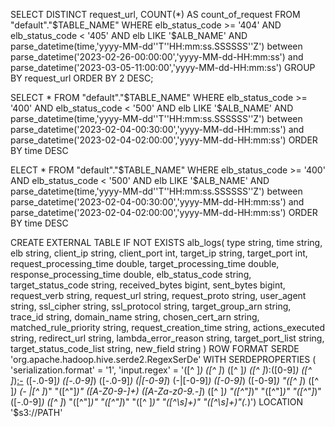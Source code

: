 SELECT DISTINCT request_url, COUNT(*) AS count_of_request FROM "default"."$TABLE_NAME"
WHERE elb_status_code >= '404' AND elb_status_code < '405' AND elb LIKE '$ALB_NAME' AND parse_datetime(time,'yyyy-MM-dd''T''HH:mm:ss.SSSSSS''Z') between parse_datetime('2023-02-26-00:00:00','yyyy-MM-dd-HH:mm:ss') and parse_datetime('2023-03-05-11:00:00','yyyy-MM-dd-HH:mm:ss')
GROUP BY request_url 
ORDER BY 2 DESC;

SELECT * FROM "default"."$TABLE_NAME"
WHERE elb_status_code >= '400' AND elb_status_code < '500' AND elb LIKE '$ALB_NAME' AND parse_datetime(time,'yyyy-MM-dd''T''HH:mm:ss.SSSSSS''Z') between parse_datetime('2023-02-04-00:30:00','yyyy-MM-dd-HH:mm:ss') and parse_datetime('2023-02-04-02:00:00','yyyy-MM-dd-HH:mm:ss')
ORDER BY time DESC

ELECT * FROM "default"."$TABLE_NAME"
WHERE elb_status_code >= '400' AND elb_status_code < '500' AND elb LIKE '$ALB_NAME' AND parse_datetime(time,'yyyy-MM-dd''T''HH:mm:ss.SSSSSS''Z') between parse_datetime('2023-02-04-00:30:00','yyyy-MM-dd-HH:mm:ss') and parse_datetime('2023-02-04-02:00:00','yyyy-MM-dd-HH:mm:ss')
ORDER BY time DESC

CREATE EXTERNAL TABLE IF NOT EXISTS alb_logs( type string, time string, elb string, client_ip string, client_port int, target_ip string, target_port int, request_processing_time double, target_processing_time double, response_processing_time double, elb_status_code string, target_status_code string, received_bytes bigint, sent_bytes bigint, request_verb string, request_url string, request_proto string, user_agent string, ssl_cipher string, ssl_protocol string, target_group_arn string, trace_id string, domain_name string, chosen_cert_arn string, matched_rule_priority string, request_creation_time string, actions_executed string, redirect_url string, lambda_error_reason string, target_port_list string, target_status_code_list string, new_field string ) ROW FORMAT SERDE 'org.apache.hadoop.hive.serde2.RegexSerDe' WITH SERDEPROPERTIES ( 'serialization.format' = '1', 'input.regex' = '([^ ]*) ([^ ]*) ([^ ]*) ([^ ]*):([0-9]*) ([^ ]*)[:-]([0-9]*) ([-.0-9]*) ([-.0-9]*) ([-.0-9]*) (|[-0-9]*) (-|[-0-9]*) ([-0-9]*) ([-0-9]*) \"([^ ]*) ([^ ]*) (- |[^ ]*)\" \"([^\"]*)\" ([A-Z0-9-]+) ([A-Za-z0-9.-]*) ([^ ]*) \"([^\"]*)\" \"([^\"]*)\" \"([^\"]*)\" ([-.0-9]*) ([^ ]*) \"([^\"]*)\" \"([^\"]*)\" \"([^ ]*)\" \"([^\s]+)\" \"([^\s]+)\"(.*)') LOCATION '$s3://PATH'
